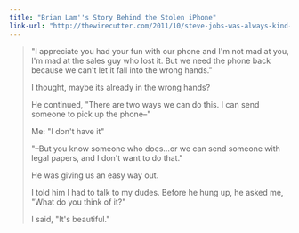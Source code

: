 ```yaml
---
title: "Brian Lam''s Story Behind the Stolen iPhone"
link-url: "http://thewirecutter.com/2011/10/steve-jobs-was-always-kind-to-me-or-regrets-of-an-asshole/"
---
```

<blockquote><p>"I appreciate you had your fun with our phone and I'm not mad at you, I'm mad at the sales guy who lost it. But we need the phone back because we can't let it fall into the wrong hands."</p>
<p>I thought, maybe its already in the wrong hands?</p>
<p>He continued, "There are two ways we can do this. I can send someone to pick up the phone–"</p>
<p>Me: "I don't have it"</p>
<p>"–But you know someone who does…or we can send someone with legal papers, and I don't want to do that."</p>
<p>He was giving us an easy way out.</p>
<p>I told him I had to talk to my dudes. Before he hung up, he asked me, "What do you think of it?"</p>
<p>I said, "It's beautiful."
</p></blockquote>
